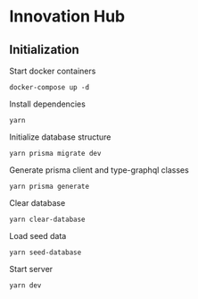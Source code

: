 # Innovation Hub

## Initialization

Start docker containers

```shell
docker-compose up -d
```

Install dependencies

```shell
yarn
```

Initialize database structure

```shell
yarn prisma migrate dev
```

Generate prisma client and type-graphql classes

```shell
yarn prisma generate
```

Clear database

```shell
yarn clear-database
```

Load seed data

```shell
yarn seed-database
```

Start server

```shell
yarn dev
```
